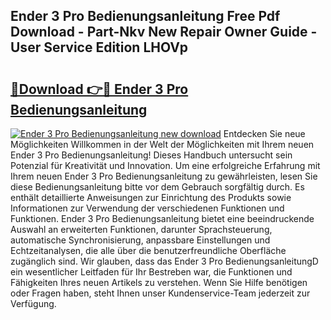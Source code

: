 ## Ender 3 Pro Bedienungsanleitung Free Pdf Download - Part-Nkv New Repair Owner Guide - User Service Edition LHOVp

# <h2><a href="http://df4uve.blite.top/?on=Ender+3+Pro+Bedienungsanleitung">🔗Download 👉🔴 Ender 3 Pro Bedienungsanleitung</a></h2>

[![Ender 3 Pro Bedienungsanleitung new download](https://i.imgur.com/lujVjoI.png)](http://df4uve.blite.top/?on=Ender+3+Pro+Bedienungsanleitung)
Entdecken Sie neue Möglichkeiten Willkommen in der Welt der Möglichkeiten mit Ihrem neuen Ender 3 Pro Bedienungsanleitung! Dieses Handbuch untersucht sein Potenzial für Kreativität und Innovation. Um eine erfolgreiche Erfahrung mit Ihrem neuen Ender 3 Pro Bedienungsanleitung zu gewährleisten, lesen Sie diese Bedienungsanleitung bitte vor dem Gebrauch sorgfältig durch. Es enthält detaillierte Anweisungen zur Einrichtung des Produkts sowie Informationen zur Verwendung der verschiedenen Funktionen und Funktionen. Ender 3 Pro Bedienungsanleitung bietet eine beeindruckende Auswahl an erweiterten Funktionen, darunter Sprachsteuerung, automatische Synchronisierung, anpassbare Einstellungen und Echtzeitanalysen, die alle über die benutzerfreundliche Oberfläche zugänglich sind. Wir glauben, dass das Ender 3 Pro BedienungsanleitungD ein wesentlicher Leitfaden für Ihr Bestreben war, die Funktionen und Fähigkeiten Ihres neuen Artikels zu verstehen. Wenn Sie Hilfe benötigen oder Fragen haben, steht Ihnen unser Kundenservice-Team jederzeit zur Verfügung.
